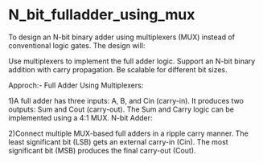 # N_bit_fulladder_using_mux
To design an N-bit binary adder using multiplexers (MUX) instead of conventional logic gates. The design will:

Use multiplexers to implement the full adder logic.
Support an N-bit binary addition with carry propagation.
Be scalable for different bit sizes.

Approch:-
Full Adder Using Multiplexers:

1)A full adder has three inputs: A, B, and Cin (carry-in).
It produces two outputs: Sum and Cout (carry-out).
The Sum and Carry logic can be implemented using a 4:1 MUX.
N-bit Adder:

2)Connect multiple MUX-based full adders in a ripple carry manner.
The least significant bit (LSB) gets an external carry-in (Cin).
The most significant bit (MSB) produces the final carry-out (Cout).
